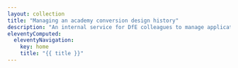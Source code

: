 ```yaml
---
layout: collection
title: "Managing an academy conversion design history"
description: "An internal service for DfE colleagues to manage applications from schools applying to become academies."
eleventyComputed:
  eleventyNavigation:
    key: home
    title: "{{ title }}"
---
```

